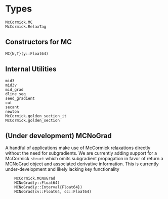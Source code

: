 # **Types**

```@docs
McCormick.MC
McCormick.RelaxTag
```

## **Constructors for MC**
```@docs
MC{N,T}(y::Float64)
```

## **Internal Utilities**
```@docs
mid3
mid3v
mid_grad
dline_seg
seed_gradient
cut
secant
newton
McCormick.golden_section_it
McCormick.golden_section
```

## **(Under development) MCNoGrad**

A handful of applications make use of McCormick relaxations directly without the need for subgradients. We
are currently adding support for a McCormick `struct` which omits subgradient propagation in favor of return
a MCNoGrad object and associated derivative information. This is currently under-development and likely 
lacking key functionality

```@docs
    McCormick.MCNoGrad
    MCNoGrad(y::Float64)
    MCNoGrad(y::Interval{Float64})
    MCNoGrad(cv::Float64, cc::Float64)
```
